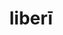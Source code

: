 ---
title: liberī
meaning: children
ch: ten
pos: noun
stem: liber
genend: ōrum
abbgender: m.
abbgender2: masc.
gender: masculine
declension: second
---